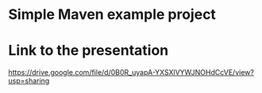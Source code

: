 Simple Maven example project
=============

Link to the presentation
======
https://drive.google.com/file/d/0B0R_uyapA-YXSXlVYWJNOHdCcVE/view?usp=sharing


